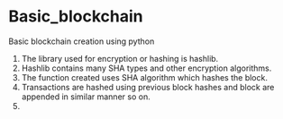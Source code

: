 # Basic_blockchain

Basic blockchain creation using python

1. The library used for encryption or hashing is hashlib.
2. Hashlib contains many SHA types and other encryption algorithms.
3. The function created uses SHA algorithm which hashes the block.
4. Transactions are hashed using previous block hashes and block are appended in similar manner so on.
5.  
